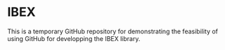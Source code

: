 IBEX
====
This is a temporary GitHub repository for demonstrating the feasibility of using GitHub for developping the IBEX library.
